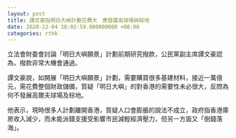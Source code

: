 ```yaml
---
layout: post
title: 譚文豪指明日大嶼計劃花費大　應發展高球場與棕地
date: 2020-12-04 18:02:59.000000000 +08:00
categories: rthk
---
```


立法會財委會討論「明日大嶼願景」計劃前期研究撥款，公民黨副主席譚文豪認為，撥款非常大機會通過。

譚文豪說，如開展「明日大嶼願景」計劃，需要購買很多基建材料，接近一萬億元，需花費整個財政儲備，質疑「明日大嶼」的對香港的需要性未必很大，反問為何不發展高爾夫球場及棕地。

他表示，現時很多人計劃離開香港，質疑人口會膨脹的說法不成立，政府指香港庫房收入減少，而未能派錢支援受影響市民減輕經濟壓力，但另一方面又「倒錢落海」。
